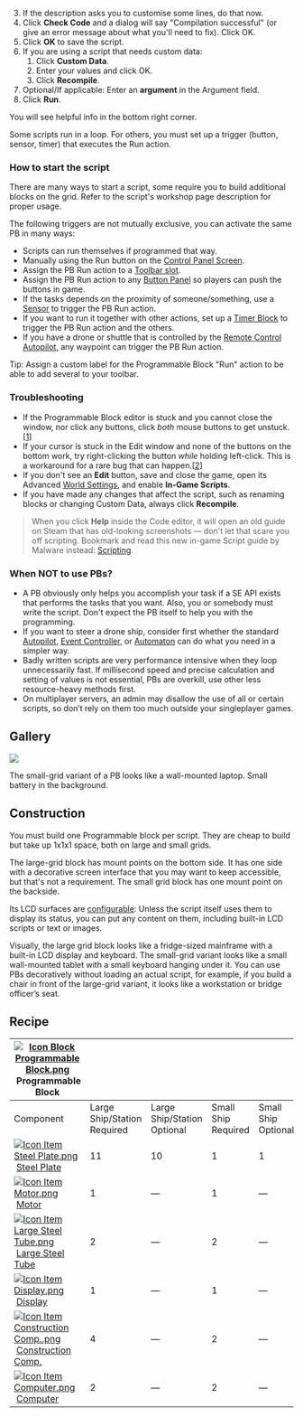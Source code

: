 3.  If the description asks you to customise some lines, do that now.
4.  Click **Check Code** and a dialog will say "Compilation successful" (or give an error message about what you'll need to fix). Click OK.
5.  Click **OK** to save the script.
6.  If you are using a script that needs custom data:
    1.  Click **Custom Data**.
    2.  Enter your values and click OK.
    3.  Click **Recompile**.
7.  Optional/If applicable: Enter an **argument** in the Argument field.
8.  Click **Run**.

You will see helpful info in the bottom right corner.

Some scripts run in a loop. For others, you must set up a trigger (button, sensor, timer) that executes the Run action.

### How to start the script

There are many ways to start a script, some require you to build additional blocks on the grid. Refer to the script's workshop page description for proper usage.

The following triggers are not mutually exclusive, you can activate the same PB in many ways:

*   Scripts can run themselves if programmed that way.
*   Manually using the Run button on the [Control Panel Screen](https://spaceengineers.wiki.gg/wiki/Control_Panel_Screen "Control Panel Screen").
*   Assign the PB Run action to a [Toolbar slot](https://spaceengineers.wiki.gg/wiki/Tool_Bar "Tool Bar").
*   Assign the PB Run action to any [Button Panel](https://spaceengineers.wiki.gg/wiki/Button_Panel "Button Panel") so players can push the buttons in game.
*   If the tasks depends on the proximity of someone/something, use a [Sensor](https://spaceengineers.wiki.gg/wiki/Sensor "Sensor") to trigger the PB Run action.
*   If you want to run it together with other actions, set up a [Timer Block](https://spaceengineers.wiki.gg/wiki/Timer_Block "Timer Block") to trigger the PB Run action and the others.
*   If you have a drone or shuttle that is controlled by the [Remote Control Autopilot](https://spaceengineers.wiki.gg/wiki/Autopilot "Autopilot"), any waypoint can trigger the PB Run action.

Tip: Assign a custom label for the Programmable Block "Run" action to be able to add several to your toolbar.

### Troubleshooting

*   If the Programmable Block editor is stuck and you cannot close the window, nor click any buttons, click _both_ mouse buttons to get unstuck.[\[1\]](#cite_note-1)
*   If your cursor is stuck in the Edit window and none of the buttons on the bottom work, try right-clicking the button _while_ holding left-click. This is a workaround for a rare bug that can happen.[\[2\]](#cite_note-2)
*   If you don't see an **Edit** button, save and close the game, open its Advanced [World Settings](https://spaceengineers.wiki.gg/wiki/World_Settings "World Settings"), and enable **In-Game Scripts**.
*   If you have made any changes that affect the script, such as renaming blocks or changing Custom Data, always click **Recompile**.

> When you click **Help** inside the Code editor, it will open an old guide on Steam that has old-looking screenshots — don't let that scare you off scripting. Bookmark and read this new in-game Script guide by Malware instead: [Scripting](https://spaceengineers.wiki.gg/wiki/Scripting "Scripting").

### When NOT to use PBs?

*   A PB obviously only helps you accomplish your task if a SE API exists that performs the tasks that you want. Also, you or somebody must write the script. Don't expect the PB itself to help you with the programming.
*   If you want to steer a drone ship, consider first whether the standard [Autopilot](https://spaceengineers.wiki.gg/wiki/Autopilot "Autopilot"), [Event Controller](https://spaceengineers.wiki.gg/wiki/Event_Controller "Event Controller"), or [Automaton](https://spaceengineers.wiki.gg/wiki/Automaton "Automaton") can do what you need in a simpler way.
*   Badly written scripts are very performance intensive when they loop unnecessarily fast. If millisecond speed and precise calculation and setting of values is not essential, PBs are overkill, use other less resource-heavy methods first.
*   On multiplayer servers, an admin may disallow the use of all or certain scripts, so don’t rely on them too much outside your singleplayer games.

## Gallery

[![](https://spaceengineers.wiki.gg/images/thumb/Programmable-block-small.png/320px-Programmable-block-small.png?b1144f)](https://spaceengineers.wiki.gg/wiki/File:Programmable-block-small.png)

The small-grid variant of a PB looks like a wall-mounted laptop. Small battery in the background.

## Construction

You must build one Programmable block per script. They are cheap to build but take up 1x1x1 space, both on large and small grids.

The large-grid block has mount points on the bottom side. It has one side with a decorative screen interface that you may want to keep accessible, but that's not a requirement. The small grid block has one mount point on the backside.

Its LCD surfaces are [configurable](https://spaceengineers.wiki.gg/wiki/LCD_Surface_Options "LCD Surface Options"): Unless the script itself uses them to display its status, you can put any content on them, including built-in LCD scripts or text or images.

Visually, the large grid block looks like a fridge-sized mainframe with a built-in LCD display and keyboard. The small-grid variant looks like a small wall-mounted tablet with a small keyboard hanging under it. You can use PBs decoratively without loading an actual script, for example, if you build a chair in front of the large-grid variant, it looks like a workstation or bridge officer’s seat.

## Recipe

| [![Icon Block Programmable Block.png](https://spaceengineers.wiki.gg/images/thumb/Icon_Block_Programmable_Block.png/21px-Icon_Block_Programmable_Block.png?9d067f)](https://spaceengineers.wiki.gg/wiki/Programmable_Block "Programmable Block") Programmable Block |     |     |     |     |
| --- | --- | --- | --- | --- |
| Component | Large Ship/Station  <br>Required | Large Ship/Station  <br>Optional | Small Ship  <br>Required | Small Ship  <br>Optional |
| [![Icon Item Steel Plate.png](https://spaceengineers.wiki.gg/images/thumb/Icon_Item_Steel_Plate.png/21px-Icon_Item_Steel_Plate.png?437e3a)](https://spaceengineers.wiki.gg/wiki/Steel_Plate "Steel Plate") [Steel Plate](https://spaceengineers.wiki.gg/wiki/Steel_Plate "Steel Plate") | 11  | 10  | 1   | 1   |
| [![Icon Item Motor.png](https://spaceengineers.wiki.gg/images/thumb/Icon_Item_Motor.png/21px-Icon_Item_Motor.png?4a2f3f)](https://spaceengineers.wiki.gg/wiki/Motor "Motor") [Motor](https://spaceengineers.wiki.gg/wiki/Motor "Motor") | 1   | —   | 1   | —   |
| [![Icon Item Large Steel Tube.png](https://spaceengineers.wiki.gg/images/thumb/Icon_Item_Large_Steel_Tube.png/21px-Icon_Item_Large_Steel_Tube.png?31c1e4)](https://spaceengineers.wiki.gg/wiki/Large_Steel_Tube "Large Steel Tube") [Large Steel Tube](https://spaceengineers.wiki.gg/wiki/Large_Steel_Tube "Large Steel Tube") | 2   | —   | 2   | —   |
| [![Icon Item Display.png](https://spaceengineers.wiki.gg/images/thumb/Icon_Item_Display.png/21px-Icon_Item_Display.png?a444bc)](https://spaceengineers.wiki.gg/wiki/Display "Display") [Display](https://spaceengineers.wiki.gg/wiki/Display "Display") | 1   | —   | 1   | —   |
| [![Icon Item Construction Comp..png](https://spaceengineers.wiki.gg/images/thumb/Icon_Item_Construction_Comp..png/21px-Icon_Item_Construction_Comp..png?cdc26f)](https://spaceengineers.wiki.gg/wiki/Construction_Comp. "Construction Comp.") [Construction Comp.](https://spaceengineers.wiki.gg/wiki/Construction_Comp. "Construction Comp.") | 4   | —   | 2   | —   |
| [![Icon Item Computer.png](https://spaceengineers.wiki.gg/images/thumb/Icon_Item_Computer.png/21px-Icon_Item_Computer.png?65c1a4)](https://spaceengineers.wiki.gg/wiki/Computer "Computer") [Computer](https://spaceengineers.wiki.gg/wiki/Computer "Computer") | 2   | —   | 2   | —   |
